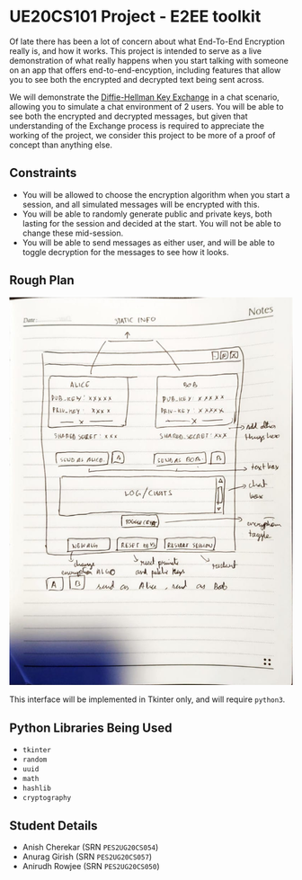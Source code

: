 # UE20CS101 Project - E2EE toolkit

Of late there has been a lot of concern about what End-To-End Encryption really is, and how it works. This project is intended to serve as a live demonstration of what really happens when you start talking with someone on an app that offers end-to-end-encyption, including features that allow you to see both the encrypted and decrypted text being sent across.

We will demonstrate the [Diffie-Hellman Key Exchange](https://en.wikipedia.org/wiki/Diffie%E2%80%93Hellman_key_exchange) in a chat scenario, allowing you to simulate a chat environment of 2 users. You will be able to see both the encrypted and decrypted messages, but given that understanding of the Exchange process is required to appreciate the working of the project, we consider this project to be more of a proof of concept than anything else.

## Constraints
* You will be allowed to choose the encryption algorithm when you start a session, and all simulated messages will be encrypted with this.
* You will be able to randomly generate public and private keys, both lasting for the session and decided at the start. You will not be able to change these mid-session.
* You will be able to send messages as either user, and will be able to toggle decryption for the messages to see how it looks. 

## Rough Plan
![](./UI.jpeg)


This interface will be implemented in Tkinter only, and will require `python3`.

## Python Libraries Being Used
* `tkinter`
* `random`
* `uuid`
* `math`
* `hashlib`
* `cryptography`

## Student Details
* Anish Cherekar (SRN `PES2UG20CS054`)
* Anurag Girish (SRN `PES2UG20CS057`)
* Anirudh Rowjee (SRN `PES2UG20CS050`)
